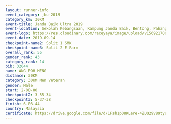 ```yaml
---
layout: runner-info 
event_category: jbu-2019 
category_km: 30KM 
event-title: Janda Baik Ultra 2019 
event-location: Sekolah Kebangsaan, Kampung Janda Baik, Bentong, Pahang, Malaysia 
event-logo: https://res.cloudinary.com/raceyaya/image/upload/v1569217009/logo/janda-baik_vch1pc.jpg 
event-date: 2019-09-14 
checkpoint-name2: Split 1 SMK 
checkpoint-name3: Split 2 E Farm 
overall_rank: 55
gender_rank: 43
category_rank: 14
bib: 32044
name: ANG POH MENG
distance: 30KM
category: 30KM Men Veteran
gender: Male
start: 2-00-00
checkpoint2: 3-55-34
checkpoint3: 5-37-38
finish: 6-03-44
country: Malaysia
certificate: https://drive.google.com/file/d/1Fsh1p08KLere-4ZUQ29v89tyugR8zhIs/view?usp=sharing
---
```

